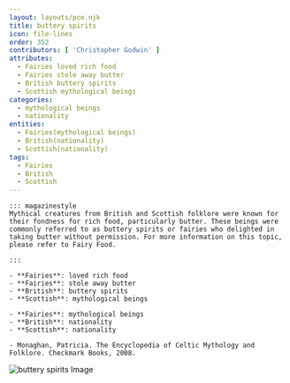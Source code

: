 ```yaml
---
layout: layouts/pce.njk
title: buttery spirits
icon: file-lines
order: 352
contributors: [ 'Christopher Godwin' ]
attributes:
  - Fairies loved rich food
  - Fairies stole away butter
  - British buttery spirits
  - Scottish mythological beings
categories:
  - mythological beings
  - nationality
entities:
  - Fairies(mythological beings)
  - British(nationality)
  - Scottish(nationality)
tags:
  - Fairies
  - British
  - Scottish
---
```

``` tab [group1:Info]
::: magazinestyle
Mythical creatures from British and Scottish folklore were known for their fondness for rich food, particularly butter. These beings were commonly referred to as buttery spirits or fairies who delighted in taking butter without permission. For more information on this topic, please refer to Fairy Food.

:::
```
``` tab [group1:Attributes]
- **Fairies**: loved rich food
- **Fairies**: stole away butter
- **British**: buttery spirits
- **Scottish**: mythological beings
```
``` tab [group1:Entities]
- **Fairies**: mythological beings
- **British**: nationality
- **Scottish**: nationality
```
``` tab [group1:Sources]
- Monaghan, Patricia. The Encyclopedia of Celtic Mythology and Folklore. Checkmark Books, 2008.
```
![buttery spirits Image]([None])
